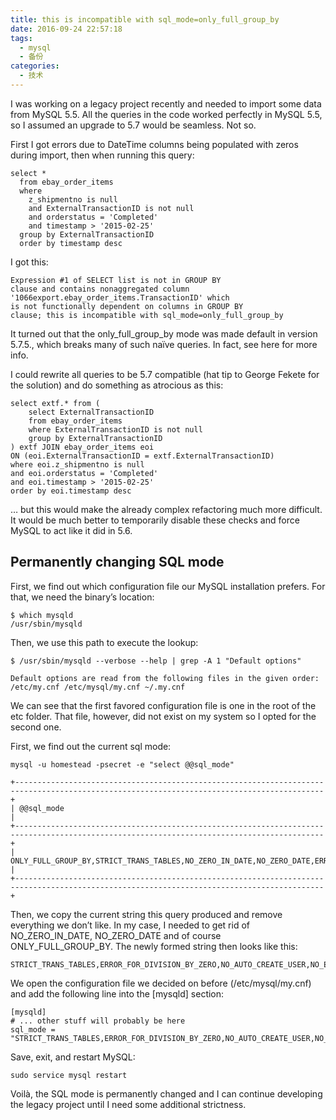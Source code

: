 ```yaml
---
title: this is incompatible with sql_mode=only_full_group_by
date: 2016-09-24 22:57:18
tags:
  - mysql
  - 备份
categories:
  - 技术
---
```

I was working on a legacy project recently and needed to import some data from MySQL 5.5. All the queries in the code worked perfectly in MySQL 5.5, so I assumed an upgrade to 5.7 would be seamless. Not so.

First I got errors due to DateTime columns being populated with zeros during import, then when running this query:

```
select *
  from ebay_order_items
  where
    z_shipmentno is null
    and ExternalTransactionID is not null
    and orderstatus = 'Completed'
    and timestamp > '2015-02-25'
  group by ExternalTransactionID
  order by timestamp desc
```

I got this:
```
Expression #1 of SELECT list is not in GROUP BY
clause and contains nonaggregated column
'1066export.ebay_order_items.TransactionID' which
is not functionally dependent on columns in GROUP BY
clause; this is incompatible with sql_mode=only_full_group_by
```

It turned out that the only_full_group_by mode was made default in version 5.7.5., which breaks many of such naïve queries. In fact, see here for more info.

I could rewrite all queries to be 5.7 compatible (hat tip to George Fekete for the solution) and do something as atrocious as this:

```
select extf.* from (
	select ExternalTransactionID
	from ebay_order_items
	where ExternalTransactionID is not null
	group by ExternalTransactionID
) extf JOIN ebay_order_items eoi
ON (eoi.ExternalTransactionID = extf.ExternalTransactionID)
where eoi.z_shipmentno is null
and eoi.orderstatus = 'Completed'
and eoi.timestamp > '2015-02-25'
order by eoi.timestamp desc
```
… but this would make the already complex refactoring much more difficult. It would be much better to temporarily disable these checks and force MySQL to act like it did in 5.6.

## Permanently changing SQL mode
First, we find out which configuration file our MySQL installation prefers. For that, we need the binary’s location:
```
$ which mysqld
/usr/sbin/mysqld
```
Then, we use this path to execute the lookup:

```
$ /usr/sbin/mysqld --verbose --help | grep -A 1 "Default options"

Default options are read from the following files in the given order:
/etc/my.cnf /etc/mysql/my.cnf ~/.my.cnf
```
We can see that the first favored configuration file is one in the root of the etc folder. That file, however, did not exist on my system so I opted for the second one.

First, we find out the current sql mode:

```
mysql -u homestead -psecret -e "select @@sql_mode"

+-------------------------------------------------------------------------------------------------------------------------------------------+
| @@sql_mode                                                                                                                                |
+-------------------------------------------------------------------------------------------------------------------------------------------+
| ONLY_FULL_GROUP_BY,STRICT_TRANS_TABLES,NO_ZERO_IN_DATE,NO_ZERO_DATE,ERROR_FOR_DIVISION_BY_ZERO,NO_AUTO_CREATE_USER,NO_ENGINE_SUBSTITUTION |
+-------------------------------------------------------------------------------------------------------------------------------------------+
```
Then, we copy the current string this query produced and remove everything we don’t like. In my case, I needed to get rid of NO_ZERO_IN_DATE, NO_ZERO_DATE and of course ONLY_FULL_GROUP_BY. The newly formed string then looks like this:

```
STRICT_TRANS_TABLES,ERROR_FOR_DIVISION_BY_ZERO,NO_AUTO_CREATE_USER,NO_ENGINE_SUBSTITUTION

```
We open the configuration file we decided on before (/etc/mysql/my.cnf) and add the following line into the [mysqld] section:

```
[mysqld]
# ... other stuff will probably be here
sql_mode = "STRICT_TRANS_TABLES,ERROR_FOR_DIVISION_BY_ZERO,NO_AUTO_CREATE_USER,NO_ENGINE_SUBSTITUTION"

```
Save, exit, and restart MySQL:

```
sudo service mysql restart
```
Voilà, the SQL mode is permanently changed and I can continue developing the legacy project until I need some additional strictness.
